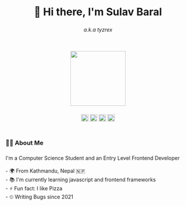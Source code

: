 <h1 align="center">👋 Hi there, I'm Sulav Baral</h1>

###

<h6 align="center">a.k.a tyzrex</h6>

###

<br clear="both">

<div align="center">
  <img height="150" src="https://mir-s3-cdn-cf.behance.net/project_modules/max_1200/79731568097599.5b50bca477735.jpg"  />
</div>

###

<div align="center">
  <img src="https://img.shields.io/static/v1?message=LinkedIn&logo=linkedin&label=&color=0077B5&logoColor=white&labelColor=&style=for-the-badge" height="20" alt="linkedin logo"  />
  <img src="https://img.shields.io/static/v1?message=Gmail&logo=gmail&label=&color=D14836&logoColor=white&labelColor=&style=for-the-badge" height="20" alt="gmail logo"  />
  <img src="https://img.shields.io/static/v1?message=Discord&logo=discord&label=&color=7289DA&logoColor=white&labelColor=&style=for-the-badge" height="20" alt="discord logo"  />
  <a href="https://twitter.com/tyzrex7" target="_blank">
    <img src="https://img.shields.io/static/v1?message=Twitter&logo=twitter&label=&color=1DA1F2&logoColor=white&labelColor=&style=for-the-badge" height="20" alt="twitter logo"  />
  </a>
</div>

###

<div align="center">
  <img src="https://komarev.com/ghpvc/?username=tyzrex&style=flat-square&color=blue" alt=""/>
</div>

###

<h3 align="left">👩‍💻  About Me</h3>

###

<p align="left">I'm a Computer Science Student and an Entry Level Frontend Developer<br><br>- 🌍 From Kathmandu, Nepal 🇳🇵<br>- 📚 I'm currently learning javascript and frontend frameworks<br>- ⚡ Fun fact: I like Pizza<br>- ⏲ Writing Bugs since 2021</p>
